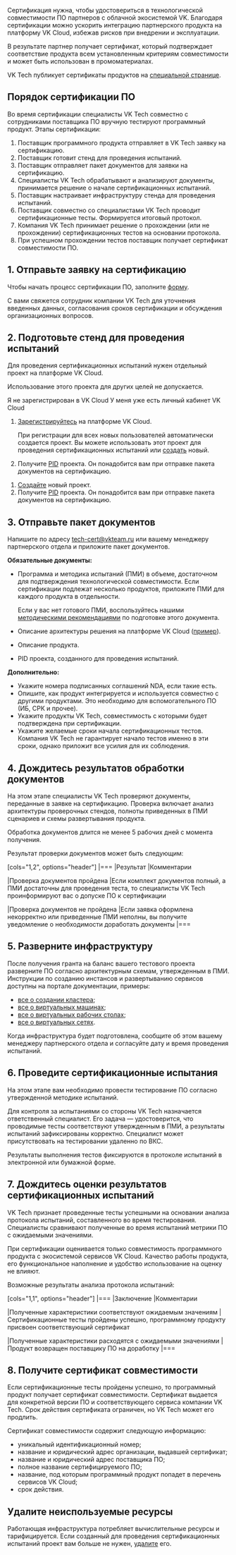 Сертификация нужна, чтобы удостовериться в технологической совместимости ПО партнеров с облачной экосистемой VK. Благодаря сертификации можно ускорить интеграцию партнерского продукта на платформу VK Cloud, избежав рисков при внедрении и эксплуатации.

В результате партнер получает сертификат, который подтверждает соответствие продукта всем установленным критериям совместимости и может быть использован в промоматериалах.

VK Tech публикует сертификаты продуктов на [специальной странице](https://cloud.vk.com/sertifikatsiya-tekhnologicheskoy-sovmestimosti).

## Порядок сертификации ПО

Во время сертификации специалисты VK Tech совместно с сотрудниками поставщика ПО вручную тестируют программный продукт. Этапы сертификации:

1. Поставщик программного продукта отправляет в VK Tech заявку на сертификацию.
1. Поставщик готовит стенд для проведения испытаний.
1. Поставщик отправляет пакет документов для заявки на сертификацию.
1. Специалисты VK Tech обрабатывают и анализируют документы, принимается решение о начале сертификационных испытаний.
1. Поставщик настраивает инфраструктуру стенда для проведения испытаний.
1. Поставщик совместно со специалистами VK Tech проводит сертификационные тесты. Формируется итоговый протокол.
1. Компания VK Tech принимает решение о прохождении (или не прохождении) сертификационных тестов на основании протокола.
1. При успешном прохождении тестов поставщик получает сертификат совместимости ПО.

## 1. Отправьте заявку на сертификацию

Чтобы начать процесс сертификации ПО, заполните [форму](https://cloud.vk.com/partner/#partners-cert).

С вами свяжется сотрудник компании VK Tech для уточнения введенных данных, согласования сроков сертификации и обсуждения организационных вопросов.

## 2. Подготовьте стенд для проведения испытаний

Для проведения сертификационных испытаний нужен отдельный проект на платформе VK Cloud.

<warn>

Использование этого проекта для других целей не допускается.

</warn>

<tabs>
<tablist>
<tab>Я не зарегистрирован в VK Cloud</tab>
<tab>У меня уже есть личный кабинет VK Cloud</tab>
</tablist>
<tabpanel>

1. [Зарегистрируйтесь](/ru/intro/start/account-registration) на платформе VK Cloud.

   При регистрации для всех новых пользователей автоматически создается проект. Вы можете использовать этот проект для проведения сертификационных испытаний или [создать](/ru/tools-for-using-services/account/service-management/project-settings/create) новый.

1. Получите [PID](/ru/tools-for-using-services/account/service-management/project-settings/manage#poluchenie_identifikatora_proekta) проекта. Он понадобится вам при отправке пакета документов на сертификацию.

</tabpanel>
<tabpanel>

1. [Cоздайте](/ru/tools-for-using-services/account/service-management/project-settings/create) новый проект.
1. Получите [PID](/ru/tools-for-using-services/account/service-management/project-settings/manage#poluchenie_identifikatora_proekta) проекта.
Он понадобится вам при отправке пакета документов на сертификацию.

</tabpanel>
</tabs>

## 3. Отправьте пакет документов

Напишите по адресу [tech-cert@vkteam.ru](mailto:tech-cert@vkteam.ru) или вашему менеджеру партнерского отдела и приложите пакет документов.

**Обязательные документы:**

* Программа и методика испытаний (ПМИ) в объеме, достаточном для подтверждения технологической совместимости. Если сертификации подлежат несколько продуктов, приложите ПМИ для каждого продукта в отдельности.

  Если у вас нет готового ПМИ, воспользуйтесь нашими [методическими рекомендациями](../assets/pmi.pdf "download") по подготовке этого документа.  

  </details>

* Описание архитектуры решения на платформе VK Cloud ([пример](../assets/architecture.pdf "download")).
* Описание продукта.
* PID проекта, созданного для проведения испытаний.

**Дополнительно:**

* Укажите номера подписанных соглашений NDA, если такие есть.
* Опишите, как продукт интегрируется и используется совместно с другими продуктами. Это необходимо для вспомогательного ПО (ИБ, СРК и прочее).
* Укажите продукты VK Tech, совместимость с которыми будет подтверждена при сертификации.
* Укажите желаемые сроки начала сертификационных тестов. Компания VK Tech не гарантирует начало тестов именно в эти сроки, однако приложит все усилия для их соблюдения.

## 4. Дождитесь результатов обработки документов

На этом этапе специалисты VK Tech проверяют документы, переданные в заявке на сертификацию. Проверка включает анализ архитектуры проверочных стендов, полноты приведенных в ПМИ сценариев и схемы развертывания продукта.

Обработка документов длится не менее 5 рабочих дней с момента получения.

Результат проверки документов может быть следующим:

[cols="1,2", options="header"]
|===
|Результат
|Комментарии

|Проверка документов пройдена
|Если комплект документов полный, а ПМИ достаточны для проведения теста, то специалисты VK Tech проинформируют вас о допуске ПО к сертификации

|Проверка документов не пройдена
|Если заявка оформлена некорректно или приведенные ПМИ неполны, вы получите уведомление о необходимости доработать документы
|===

## 5. Разверните инфраструктуру

После получения гранта на баланс вашего тестового проекта разверните ПО согласно архитектурным схемам, утвержденным в ПМИ. Инструкции по созданию инстансов и развертыванию сервисов доступны на портале документации, примеры:

* [все о создании кластера](/ru/kubernetes/k8s/service-management);
* [все о виртуальных машинах](/ru/computing/iaas/service-management/vm);
* [все о виртуальных рабочих столах](/ru/computing/cloud-desktops/service-management);
* [все о виртуальных сетях](/ru/networks/vnet/service-management).

Когда инфраструктура будет подготовлена, сообщите об этом вашему менеджеру партнерского отдела и согласуйте дату и время проведения испытаний.

## 6. Проведите сертификационные испытания

На этом этапе вам необходимо провести тестирование ПО согласно утвержденной методике испытаний.

Для контроля за испытаниями со стороны VK Tech назначается ответственный специалист. Его задача — удостоверится, что проводимые тесты соответствуют утвержденным в ПМИ, а результаты испытаний зафиксированы корректно. Специалист может присутствовать на тестировании удаленно по ВКС.

Результаты выполнения тестов фиксируются в протоколе испытаний в электронной или бумажной форме.

## 7. Дождитесь оценки результатов сертификационных испытаний

VK Tech признает проведенные тесты успешными на основании анализа протокола испытаний, составленного во время тестирования. Специалисты сравнивают полученные во время испытаний метрики ПО с ожидаемыми значениями.

<info>

При сертификации оценивается только совместимость программного продукта с экосистемой сервисов VK Cloud. Качество работы продукта, его функциональное наполнение и удобство использование на оценку не влияют.

</info>

Возможные результаты анализа протокола испытаний:

[cols="1,1", options="header"]
|===
|Заключение
|Комментарии

|Полученные характеристики соответствуют ожидаемым значениям
|Сертификационные тесты пройдены успешно, программному продукту присвоен соответствующий сертификат

|Полученные характеристики расходятся с ожидаемыми значениями
|Продукт возвращен поставщику ПО на доработку
|===

## 8. Получите сертификат совместимости

Если сертификационные тесты пройдены успешно, то программный продукт получает сертификат совместимости. Сертификат выдается для конкретной версии ПО и соответствующего сервиса компании VK Tech. Срок действия сертификата ограничен, но VK Tech может его продлить.

Сертификат совместимости содержит следующую информацию:

* уникальный идентификационный номер;
* название и юридический адрес организации, выдавшей сертификат;
* название и юридический адрес поставщика ПО;
* полное название сертифицируемого ПО;
* название, под которым программный продукт попадет в перечень сервисов VK Cloud;
* срок действия.

## Удалите неиспользуемые ресурсы

Работающая инфраструктура потребляет вычислительные ресурсы и тарифицируется. Если созданный для проведения сертификационных испытаний проект вам больше не нужен, [удалите](/ru/tools-for-using-services/account/service-management/project-settings/manage#udalenie_proekta) его.
